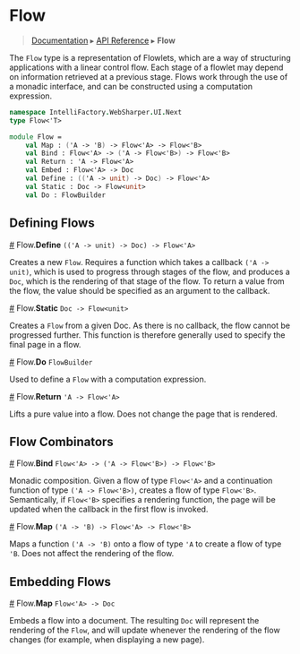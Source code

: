 # Flow
> [Documentation](../README.md) ▸ [API Reference](API.md) ▸ **Flow**

The `Flow` type is a representation of Flowlets, which are a way of structuring applications with a linear control flow. Each stage of a flowlet may depend on information retrieved at a previous stage. Flows work through the use of a monadic interface, and can be constructed using a computation expression.

```fsharp
namespace IntelliFactory.WebSharper.UI.Next
type Flow<'T>

module Flow =
    val Map : ('A -> 'B) -> Flow<'A> -> Flow<'B>
    val Bind : Flow<'A> -> ('A -> Flow<'B>) -> Flow<'B>
    val Return : 'A -> Flow<'A>
    val Embed : Flow<'A> -> Doc
    val Define : (('A -> unit) -> Doc) -> Flow<'A>
    val Static : Doc -> Flow<unit>
    val Do : FlowBuilder
```

## Defining Flows
<a name="Define" href="#TextView">#</a> Flow.**Define** `(('A -> unit) -> Doc) -> Flow<'A>`

Creates a new `Flow`. Requires a function which takes a callback `('A -> unit)`, which is used to progress through stages of the flow, and produces a `Doc`, which is the rendering of that stage of the flow. To return a value from the flow, the value should be specified as an argument to the callback.

<a name="Static" href="#Static">#</a> Flow.**Static** `Doc -> Flow<unit>`

Creates a `Flow` from a given Doc. As there is no callback, the flow cannot be progressed further. This function is therefore generally used to specify the final page in a flow. 

<a name="Do" href="#Do">#</a> Flow.**Do** `FlowBuilder`

Used to define a `Flow` with a computation expression.

<a name="Return" href="#Return">#</a> Flow.**Return** `'A -> Flow<'A>`

Lifts a pure value into a flow. Does not change the page that is rendered.

## Flow Combinators

<a name="Bind" href="#Bind">#</a> Flow.**Bind** `Flow<'A> -> ('A -> Flow<'B>) -> Flow<'B>`

Monadic composition. Given a flow of type `Flow<'A>` and a continuation function of type `('A -> Flow<'B>)`, creates a flow of type `Flow<'B>`. Semantically, if `Flow<'B>` specifies a rendering function, the page will be updated when the callback in the first flow is invoked.


<a name="Map" href="#Map">#</a> Flow.**Map** `('A -> 'B) -> Flow<'A> -> Flow<'B>`

Maps a function `('A -> 'B)` onto a flow of type `'A` to create a flow of type `'B`. Does not affect the rendering of the flow.

## Embedding Flows

<a name="Embed" href="#Embed">#</a> Flow.**Map** `Flow<'A> -> Doc`

Embeds a flow into a document. The resulting `Doc` will represent the rendering of the `Flow`, and will update whenever the rendering of the flow changes (for example, when displaying a new page).
